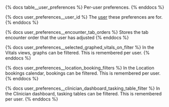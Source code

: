{% docs table__user_preferences %}
Per-user preferences.
{% enddocs %}

{% docs user_preferences__user_id %}
The [user](#!/source/source.tamanu.tamanu.users) these preferences are for.
{% enddocs %}

{% docs user_preferences__encounter_tab_orders %}
Stores the tab encounter order that the user has adjusted
{% enddocs %}

{% docs user_preferences__selected_graphed_vitals_on_filter %}
In the Vitals views, graphs can be filtered. This is remembered per user.
{% enddocs %}

{% docs user_preferences__location_booking_filters %}
In the Location bookings calendar, bookings can be filtered. This is remembered per user.
{% enddocs %}

{% docs user_preferences__clinician_dashboard_tasking_table_filter %}
In the Clinician dashboard, tasking tables can be filtered. This is remembered per user.
{% enddocs %}
